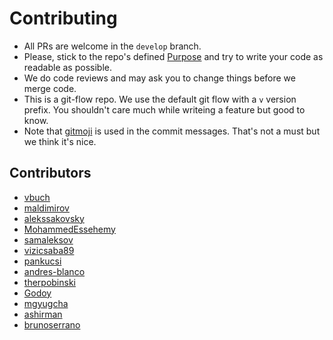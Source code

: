 # Contributing

* All PRs are welcome in the `develop` branch.
* Please, stick to the repo's defined [Purpose](README.md#purpose) and try to write your code as readable as possible.
* We do code reviews and may ask you to change things before we merge code.
* This is a git-flow repo. We use the default git flow with a `v` version prefix. You shouldn't care much while writeing a feature but good to know.
* Note that [gitmoji](https://gitmoji.carloscuesta.me/) is used in the commit messages. That's not a must but we think it's nice.

## Contributors

* [vbuch](https://github.com/vbuch)
* [maldimirov](https://github.com/maldimirov)
* [alekssakovsky](https://github.com/alekssakovsky)
* [MohammedEssehemy](https://github.com/mohammedessehemy)
* [samaleksov](https://github.com/samaleksov)
* [vizicsaba89](https://github.com/vizicsaba89)
* [pankucsi](https://github.com/pankucsi)
* [andres-blanco](https://github.com/andres-blanco)
* [therpobinski](https://github.com/therpobinski)
* [Godoy](https://github.com/Godoy)
* [mgyugcha](https://github.com/mgyugcha)
* [ashirman](https://github.com/ashirman)
* [brunoserrano](https://github.com/brunoserrano)
